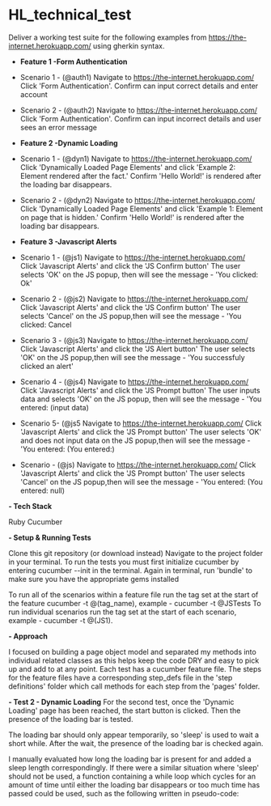 # HL_technical_test
Deliver a working test suite for the following examples from https://the-internet.herokuapp.com/ using gherkin syntax. 

- **Feature 1  -Form Authentication**

- Scenario 1 - (@auth1)
Navigate to https://the-internet.herokuapp.com/
Click 'Form Authentication'.
Confirm can input correct details and enter account

- Scenario 2 - (@auth2)
Navigate to https://the-internet.herokuapp.com/
Click 'Form Authentication'.
Confirm can input incorrect details and user sees an error message


- **Feature 2  -Dynamic Loading**

- Scenario 1 - (@dyn1)
Navigate to https://the-internet.herokuapp.com/
Click 'Dynamically Loaded Page Elements' and click 'Example 2: Element rendered after the fact.'
Confirm 'Hello World!' is rendered after the loading bar disappears.

- Scenario 2 - (@dyn2)
Navigate to https://the-internet.herokuapp.com/
Click 'Dynamically Loaded Page Elements' and click 'Example 1: Element on page that is hidden.' 
Confirm 'Hello World!' is rendered after the loading bar disappears.


- **Feature 3  -Javascript Alerts**

- Scenario 1 - (@js1)
Navigate to https://the-internet.herokuapp.com/
Click 'Javascript Alerts' and click the 'JS Confirm button'
The user selects 'OK' on the JS popup, then will see the message - 'You clicked: Ok'

- Scenario 2 - (@js2)
Navigate to https://the-internet.herokuapp.com/
Click 'Javascript Alerts' and click the 'JS Confirm button'
The user selects 'Cancel' on the JS popup,then will see the message - 'You clicked: Cancel

- Scenario 3 - (@js3)
Navigate to https://the-internet.herokuapp.com/
Click 'Javascript Alerts' and click the 'JS Alert button'
The user selects 'OK' on the JS popup,then will see the message - 'You successfuly clicked an alert'

- Scenario 4 - (@js4)
Navigate to https://the-internet.herokuapp.com/
Click 'Javascript Alerts' and click the 'JS Prompt button'
The user inputs data and selects 'OK' on the JS popup, then will see the message - 'You entered: (input data)

- Scenario 5- (@js5
Navigate to https://the-internet.herokuapp.com/
Click 'Javascript Alerts' and click the 'JS Prompt button'
The user selects 'OK' and does not input data on the JS popup,then will see the message - 'You entered: (You entered:)

- Scenario - (@js)
Navigate to https://the-internet.herokuapp.com/
Click 'Javascript Alerts' and click the 'JS Prompt button'
The user selects 'Cancel' on the JS popup,then will see the message - 'You entered: (You entered: null)


**- Tech Stack**

Ruby
Cucumber

**- Setup & Running Tests**

Clone this git repository (or download instead)
Navigate to the project folder in your terminal.
To run the tests you must first initialize cucumber by entering cucumber --init in the terminal.
Again in terminal, run 'bundle' to make sure you have the appropriate gems installed

To run all of the scenarios within a feature file run the tag set at the start of the feature cucumber -t @(tag_name), example - cucumber -t @JSTests
To run individual scenarios run the tag set at the start of each scenario, example -  cucumber -t @(JS1).

**- Approach**

I focused on building a page object model and separated my methods into individual related classes as this helps keep the code DRY and easy to pick up and add to at any point. 
Each test has a cucumber feature file. The steps for the feature files have a corresponding step_defs file in the 'step definitions' folder which call methods for each step from the 'pages' folder.

**- Test 2 - Dynamic Loading**
For the second test, once the 'Dynamic Loading' page has been reached, the start button is clicked. Then the presence of the loading bar is tested.

The loading bar should only appear temporarily, so 'sleep' is used to wait a short while. After the wait, the presence of the loading bar is checked again.

I manually evaluated how long the loading bar is present for and added a sleep length correspondingly. If there were a similar situation where 'sleep' should not be used, a function containing a while loop which cycles for an amount of time until either the loading bar disappears or too much time has passed could be used, such as the following written in pseudo-code:
